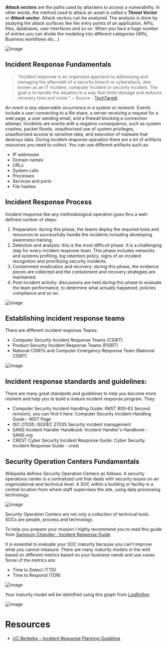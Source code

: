 **_Attack vectors_** are the paths used by attackers to access a vulnerability. In other words, the method used to attack an asset is called a **_Threat Vector_** or **_Attack vector_**. Attack vectors can be analyzed. The analysis is done by studying the attack surfaces like the entry points of an application, APIs, files, databases, user interfaces and so on. When you face a huge number of entries you can divide the modeling into different categories (APIs, Business workflows etc...)

![image](https://user-images.githubusercontent.com/58165365/157685522-3b5d0cad-1dc0-4c19-af60-16c479efc291.png)

## Incident Response Fundamentals

> “Incident response is an organized approach to addressing and managing the aftermath of a security breach or cyberattack, also known as an IT incident, computer incident or security incident. The goal is to handle the situation in a way that limits damage and reduces recovery time and costs.” ~ Source - [TechTarget](https://searchsecurity.techtarget.com/definition/incident-response)

_An event is any observable occurrence in a system or network._ Events include a user connecting to a file share, a server receiving a request for a web page, a user sending email, and a firewall blocking a connection attempt. Incidents are events with a negative consequence, such as system crashes, packet floods, unauthorized use of system privileges, unauthorized access to sensitive data, and execution of malware that destroys data. During incident response operation there are a lot of artifacts resources you need to collect. You can use different artifacts such as:

- IP addresses
- Domain names
- URLs
- System calls
- Processes
- Services and ports
- File hashes


## Incident Response Process

Incident response like any methodological operation goes thru a well-defined number of steps:

1. Preparation: during this phase, the teams deploy the required tools and resources to successfully handle the incidents including developing awareness training.
2. Detection and analysis: this is the most difficult phase. It is a challenging step for every incident response team. This phase includes networks and systems profiling, log retention policy, signs of an incident recognition and prioritizing security incidents.
3. Containment eradication and recovery: during this phase, the evidence pieces are collected and the containment and recovery strategies are maintained.
4. Post-incident activity: discussions are held during this phase to evaluate the team performance, to determine what actually happened, policies compliance and so on.

![image](https://user-images.githubusercontent.com/58165365/157732000-00c8db2d-b6ff-45de-b134-a29eaeced580.png)

## Establishing incident response teams

There are different incident response Teams: 
- Computer Security Incident Response Teams (CSIRT)
- Product Security Incident Response Teams (PSIRT)
- National CSIRTs and Computer Emergency Response Team (National CSIRT)

![image](https://user-images.githubusercontent.com/58165365/157734206-ac759633-6da0-4184-8c73-1663d1f65bdd.png)

## Incident response standards and guidelines:

There are many great standards and guidelines to help you become more resilient and help you to build a mature incident response program. They: 

- Computer Security Incident Handling Guide: (NIST 800-63 Second revision), you can find it here: Computer Security Incident Handling Guide - NIST Page
- ISO 27035: ISO/IEC 27035 Security incident management
- SANS Incident Handler Handbook: Incident Handler's Handbook - SANS.org
- CREST Cyber Security Incident Response Guide: Cyber Security Incident Response Guide - crest


## Security Operation Centers Fundamentals

Wikipedia defines Security Operation Centers as follows: A security operations center is a centralized unit that deals with security issues on an organizational and technical level. A SOC within a building or facility is a central location from where staff supervises the site, using data processing technology.

![image](https://user-images.githubusercontent.com/58165365/157738078-cb1f5a1e-ad5d-4080-bab3-0f8d70e2140b.png)

Security Operation Centers are not only a collection of technical tools. SOCs are people, process and technology.

To help you prepare your mission I highly recommend you to read this guide from [Sampson Chandler : Incident Response Guide](https://www.peerlyst.com/posts/incident-response-guide-sampson-chandler?trk=post_page_recommended_reads)

It is essential to evaluate your SOC maturity because you can’t improve what you cannot measure. There are many maturity models in the wild based on different metrics based on your business needs and use cases. Some of the metrics are:
- Time to Detect (TTD)
- Time to Respond (TDR)

![image](https://user-images.githubusercontent.com/58165365/157738770-e4509f20-6520-49ac-a4c2-2ca27348c812.png)

Your maturity model will be identified using this graph from [LogRythm](https://logrhythm.com/blog/a-ctos-take-on-the-security-operations-maturity-model/): 

![image](https://user-images.githubusercontent.com/58165365/157738862-8aef42f8-5306-430a-a14e-f7985c596c01.png)

# Resources

- [UC Berkeley - Incident Response Planning Guideline](https://security.berkeley.edu/incident-response-planning-guideline)
